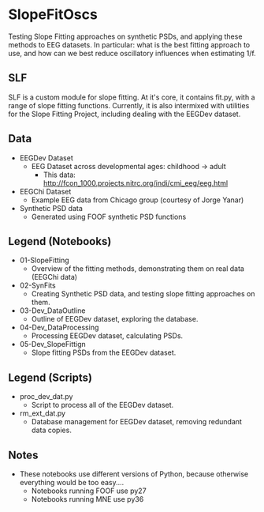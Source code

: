 # SlopeFitOscs
Testing Slope Fitting approaches on synthetic PSDs, and applying these methods to EEG datasets.
In particular: what is the best fitting approach to use, and how can we best reduce oscillatory influences when estimating 1/f.

## SLF
SLF is a custom module for slope fitting. At it's core, it contains fit.py, with a range of slope fitting functions. 
Currently, it is also intermixed with utilities for the Slope Fitting Project, including dealing with the EEGDev dataset.

## Data
- EEGDev Dataset
    - EEG Dataset across developmental ages: childhood -> adult
        - This data: http://fcon_1000.projects.nitrc.org/indi/cmi_eeg/eeg.html
- EEGChi Dataset
    - Example EEG data from Chicago group (courtesy of Jorge Yanar)
- Synthetic PSD data
    - Generated using FOOF synthetic PSD functions

## Legend (Notebooks)
- 01-SlopeFitting
    - Overview of the fitting methods, demonstrating them on real data (EEGChi data)
- 02-SynFits
    - Creating Synthetic PSD data, and testing slope fitting approaches on them.
- 03-Dev_DataOutline
    - Outline of EEGDev dataset, exploring the database.
- 04-Dev_DataProcessing
    - Processing EEGDev dataset, calculating PSDs.
- 05-Dev_SlopeFittign
    - Slope fitting PSDs from the EEGDev dataset.
    
## Legend (Scripts)
- proc_dev_dat.py
    - Script to process all of the EEGDev dataset.
- rm_ext_dat.py
    - Database management for EEGDev dataset, removing redundant data copies. 

## Notes
- These notebooks use different versions of Python, because otherwise everything would be too easy....
    - Notebooks running FOOF use py27
    - Notebooks running MNE use py36
